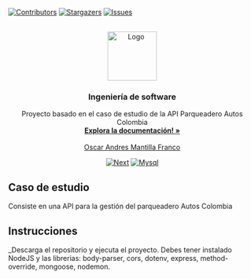 <!-- PROJECT SHIELDS -->
<!--
*** I'm using markdown "reference style" links for readability.
*** Reference links are enclosed in brackets [ ] instead of parentheses ( ).
*** See the bottom of this document for the declaration of the reference variables
*** for contributors-url, forks-url, etc. This is an optional, concise syntax you may use.
*** https://www.markdownguide.org/basic-syntax/#reference-style-links
-->
[![Contributors][contributors-shield]][contributors-url]
[![Stargazers][stars-shield]][stars-url]
[![Issues][issues-shield]][issues-url]




<!-- PROJECT LOGO -->
<br />
<div align="center">
  <a href="https://github.com/othneildrew/Best-README-Template">
    <img src="https://scontent.fpei1-1.fna.fbcdn.net/v/t1.6435-9/65561324_2360858130793916_1700865331922206720_n.jpg?_nc_cat=101&ccb=1-7&_nc_sid=e3f864&_nc_ohc=hzTceAgHE_sAX98VwSF&_nc_ht=scontent.fpei1-1.fna&oh=00_AfAlLEQoMZArlO3bioXa6-4BK1KnZWih8KrZw9JVmZaf-Q&oe=63B37D99" alt="Logo" width="100" height="100">
  </a>

<h3 align="center">Ingeniería de software</h3>

  <p align="center">
    Proyecto basado en el caso de estudio de la API Parqueadero Autos Colombia
    <br />
    <a href="https://github.com/eddysantiagoo/BackEnd-App-Senadores"><strong>Explora la documentación! »</strong></a>
    <br />
    <br />
    <a href="https://github.com/osm3030">Oscar Andres Mantilla Franco</a>

  </p>
</div>

<div align="center">

[![Next][Node-JS]][NodeJS-url]
[![Mysql]][Mysql-url]

</div>


<!-- Secciones -->

## Caso de estudio

Consiste en una API para la gestión del parqueadero Autos Colombia


## Instrucciones

_Descarga el repositorio y ejecuta el proyecto. Debes tener instalado  NodeJS y las librerias: body-parser, cors, dotenv, express, method-override, mongoose, nodemon.


[contributors-shield]: https://img.shields.io/github/contributors/osm3030/Backend-Helpmeiudigital?style=for-the-badge&logo=github&color=red
[contributors-url]: https://github.com/osm3030/Backend-Helpmeiudigital/graphs/contributors
[stars-shield]: https://img.shields.io/github/stars/osm3030/Backend-Helpmeiudigital.svg?style=for-the-badge&color=yellow
[stars-url]: https://github.com/osm3030/Backend-Helpmeiudigital/stargazers
[issues-shield]: https://img.shields.io/github/issues/osm3030/Backend-Helpmeiudigital.svg?style=for-the-badge
[issues-url]: https://github.com/othneildrew/Best-README-Template/issues
[license-shield]: https://img.shields.io/github/license/othneildrew/Best-README-Template.svg?style=for-the-badge
[license-url]: https://github.com/othneildrew/Best-README-Template/blob/master/LICENSE.txt
[Mysql]:https://img.shields.io/badge/MySQL-005C84?style=for-the-badge&logo=mysql&logoColor=white
[Security]:https://img.shields.io/badge/Spring_Security-6DB33F?style=for-the-badge&logo=Spring-Security&logoColor=white
[Node-JS]:https://camo.githubusercontent.com/720ed473d178f9380291709d2223860ade4f3c7bc368e3fea1ad057b8dc9c6f5/68747470733a2f2f6e6f64656a732e6f72672f7374617469632f696d616765732f6c6f676f2d6c696768742e737667
[NodeJS-url]:https://nodejs.org/es/
[Mysql-url]:https://www.mysql.com/
